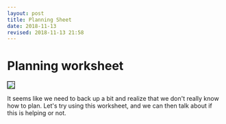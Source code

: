 ```yaml
---
layout: post
title: Planning Sheet 
date: 2018-11-13
revised: 2018-11-13 21:58 
---
```


# Planning worksheet

<a href="BSA-planning-worksheet.pdf"><img src="BSA-planning-worksheet.png" style="border:1px solid black;" /></a>

It seems like we need to back up a bit and realize that we don't really know how to plan. Let's try using this worksheet, and we can then talk about if this is helping or not.
